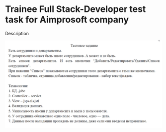 # Trainee Full Stack-Developer test task for Aimprosoft company

Description

![alt text](src/main/resources/screens/TestTaskDescription.jpg)